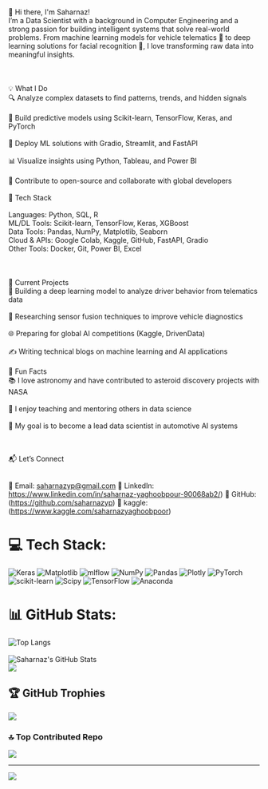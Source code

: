 
<br>👋 Hi there, I'm Saharnaz!<br>I’m a Data Scientist with a background in Computer Engineering and a strong passion for building intelligent systems that solve real-world problems. From machine learning models for vehicle telematics 🚗 to deep learning solutions for facial recognition 📸, I love transforming raw data into meaningful insights.<br><br><br><br>💡 What I Do<br>🔍 Analyze complex datasets to find patterns, trends, and hidden signals<br><br>🧠 Build predictive models using Scikit-learn, TensorFlow, Keras, and PyTorch<br><br>🚀 Deploy ML solutions with Gradio, Streamlit, and FastAPI<br><br>📊 Visualize insights using Python, Tableau, and Power BI<br><br>🔧 Contribute to open-source and collaborate with global developers<br><br>🧰 Tech Stack<br><br>Languages:        Python, SQL, R<br>ML/DL Tools:      Scikit-learn, TensorFlow, Keras, XGBoost<br>Data Tools:       Pandas, NumPy, Matplotlib, Seaborn<br>Cloud & APIs:     Google Colab, Kaggle, GitHub, FastAPI, Gradio<br>Other Tools:      Docker, Git, Power BI, Excel<br><br><br><br>📌 Current Projects<br>🧭 Building a deep learning model to analyze driver behavior from telematics data<br><br>🔬 Researching sensor fusion techniques to improve vehicle diagnostics<br><br>🌐 Preparing for global AI competitions (Kaggle, DrivenData)<br><br>✍️ Writing technical blogs on machine learning and AI applications<br><br>🌱 Fun Facts<br>📚 I love astronomy and have contributed to asteroid discovery projects with NASA<br><br>📢 I enjoy teaching and mentoring others in data science<br><br>🎯 My goal is to become a lead data scientist in automotive AI systems<br><br><br>

📬 Let’s Connect<br><br>

📧 Email: saharnazyp@gmail.com
🔗 LinkedIn: https://www.linkedin.com/in/saharnaz-yaghoobpour-90068ab2/)
🔗 GitHub: (https://github.com/saharnazyp)
🔗 kaggle:(https://www.kaggle.com/saharnazyaghoobpoor)

# 💻 Tech Stack:
![Keras](https://img.shields.io/badge/Keras-%23D00000.svg?style=for-the-badge&logo=Keras&logoColor=white) ![Matplotlib](https://img.shields.io/badge/Matplotlib-%23ffffff.svg?style=for-the-badge&logo=Matplotlib&logoColor=black) ![mlflow](https://img.shields.io/badge/mlflow-%23d9ead3.svg?style=for-the-badge&logo=numpy&logoColor=blue) ![NumPy](https://img.shields.io/badge/numpy-%23013243.svg?style=for-the-badge&logo=numpy&logoColor=white) ![Pandas](https://img.shields.io/badge/pandas-%23150458.svg?style=for-the-badge&logo=pandas&logoColor=white) ![Plotly](https://img.shields.io/badge/Plotly-%233F4F75.svg?style=for-the-badge&logo=plotly&logoColor=white) ![PyTorch](https://img.shields.io/badge/PyTorch-%23EE4C2C.svg?style=for-the-badge&logo=PyTorch&logoColor=white) ![scikit-learn](https://img.shields.io/badge/scikit--learn-%23F7931E.svg?style=for-the-badge&logo=scikit-learn&logoColor=white) ![Scipy](https://img.shields.io/badge/SciPy-%230C55A5.svg?style=for-the-badge&logo=scipy&logoColor=%white) ![TensorFlow](https://img.shields.io/badge/TensorFlow-%23FF6F00.svg?style=for-the-badge&logo=TensorFlow&logoColor=white) ![Anaconda](https://img.shields.io/badge/Anaconda-%2344A833.svg?style=for-the-badge&logo=anaconda&logoColor=white)
# 📊 GitHub Stats:
![Top Langs](https://github-readme-stats.vercel.app/api/top-langs/?username=saharnazyp&layout=compact&theme=tokyonight)<br><br>![Saharnaz's GitHub Stats](https://github-readme-stats.vercel.app/api?username=saharnazyp&show_icons=true&theme=radical)<br>
![](https://nirzak-streak-stats.vercel.app/?user=saharnazyp&theme=dark&hide_border=false)<br/>


## 🏆 GitHub Trophies
![](https://github-profile-trophy.vercel.app/?username=saharnazyp&theme=radical&no-frame=false&no-bg=true&margin-w=4)

### 🔝 Top Contributed Repo
![](https://github-contributor-stats.vercel.app/api?username=saharnazyp&limit=5&theme=dark&combine_all_yearly_contributions=true)

---
[![](https://visitcount.itsvg.in/api?id=saharnazyp&icon=0&color=0)](https://visitcount.itsvg.in)

